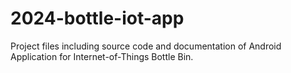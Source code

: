 # 2024-bottle-iot-app
Project files including source code and documentation of Android Application for Internet-of-Things Bottle Bin.
